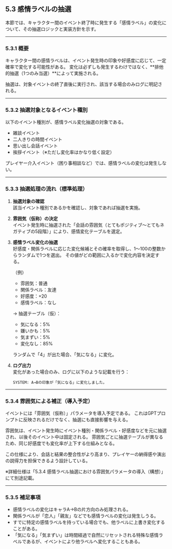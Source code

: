 ## 5.3 感情ラベルの抽選

本節では、キャラクター間のイベント終了時に発生する「感情ラベル」の変化について、その抽選ロジックと実装方針を示す。

---

### 5.3.1 概要

キャラクター間の感情ラベルは、イベント発生時の印象や好感度に応じて、一定確率で変化する可能性がある。
変化は必ずしも発生するわけではなく、**排他的抽選（1つのみ当選）**によって実施される。

抽選は、対象イベントの終了直後に実行され、該当する場合のみログに明記される。

---

### 5.3.2 抽選対象となるイベント種別

以下のイベント種別が、感情ラベル変化抽選の対象である。

- 雑談イベント
- 二人きりの時間イベント
- 思い出し会話イベント
- 挨拶イベント（※ただし変化率はかなり低く設定）

プレイヤー介入イベント（困り事相談など）では、感情ラベルの変化は発生しない。

---

### 5.3.3 抽選処理の流れ（標準処理）

1. **抽選対象の確認**  
   該当イベント種別であるかを確認し、対象であれば抽選を実施。

2. **雰囲気（仮称）の決定**  
   イベント発生時に抽選された「会話の雰囲気（とてもポジティブ〜とてもネガティブの5段階）」により、感情変化テーブルを選定。

3. **感情ラベル変化の抽選**  
   好感度・関係ラベルに応じた変化候補とその確率を取得し、1～100の整数からランダムで1つを選出。
   その値がどの範囲に入るかで変化内容を決定する。

   （例）  
   - 雰囲気：普通  
   - 関係ラベル：友達  
   - 好感度：+20  
   - 感情ラベル：なし  

   → 抽選テーブル（仮）：
     - 気になる：5%
     - 嫌いかも：5%
     - 気まずい：5%
     - 変化なし：85%

   ランダムで「4」が出た場合、「気になる」に変化。

4. **ログ出力**  
   変化があった場合のみ、ログに以下のような記載を行う：

   ```
   SYSTEM: A→Bの印象が「気になる」に変化しました。
   ```

---

### 5.3.4 雰囲気による補正（導入予定）

イベントには「雰囲気（仮称）」パラメータを導入予定である。
これはGPTプロンプトに反映されるだけでなく、抽選にも直接影響を与える。

雰囲気は、イベント発生時にイベント種別・関係ラベル・好感度などを元に抽選され、以後そのイベント中は固定される。
雰囲気ごとに抽選テーブルが異なるため、同じ好感度でも変化率が上下する仕組みとなる。

この仕様により、会話と結果の整合性がより高まり、プレイヤーの納得感や演出の説得力を担保できるよう設計している。

※詳細仕様は「5.3.4 感情ラベル抽選における雰囲気パラメータの導入（構想）」にて別途記載。

---

### 5.3.5 補足事項

- 感情ラベルの変化はキャラA→Bの片方向のみ処理される。
- 関係ラベルが「恋人」「親友」などでも感情ラベルの変化は発生しうる。
- すでに特定の感情ラベルを持っている場合でも、他ラベルに上書き変化することがある。
- 「気になる」「気まずい」は時間経過で自然にリセットされる特殊な感情ラベルであるが、イベントにより他ラベルへ変化することもある。